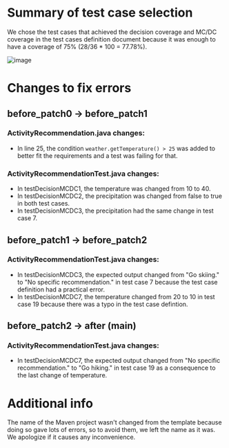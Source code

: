 # Summary of test case selection
We chose the test cases that achieved the decision coverage and MC/DC coverage in the test cases definition document because it was enough to have a coverage of 75% (28/36 * 100 = 77.78%).

![image](https://github.com/user-attachments/assets/a5b92802-1f26-4865-a20e-b9c7e072549d)

# Changes to fix errors
## before_patch0 -> before_patch1
### ActivityRecommendation.java changes:
* In line 25, the condition `weather.getTemperature() > 25` was added to better fit the requirements and a test was failing for that.

### ActivityRecommendationTest.java changes:
* In testDecisionMCDC1, the temperature was changed from 10 to 40.
* In testDecisionMCDC2, the precipitation was changed from false to true in both test cases.
* In testDecisionMCDC3, the precipitation had the same change in test case 7.

## before_patch1 -> before_patch2
### ActivityRecommendationTest.java changes:
* In testDecisionMCDC3, the expected output changed from "Go skiing." to "No specific recommendation." in test case 7 because the test case definition had a practical error.
* In testDecisionMCDC7, the temperature changed from 20 to 10 in test case 19 because there was a typo in the test case defintion.

## before_patch2 -> after (main)
### ActivityRecommendationTest.java changes:
* In testDecisionMCDC7, the expected output changed from "No specific recommendation." to "Go hiking." in test case 19 as a consequence to the last change of temperature.

# Additional info
The name of the Maven project wasn't changed from the template because doing so gave lots of errors, so to avoid them, we left the name as it was. We apologize if it causes any inconvenience.

